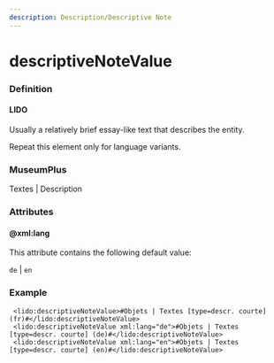 ```yaml
---
description: Description/Descriptive Note
---
```


# descriptiveNoteValue

### Definition

#### LIDO

Usually a relatively brief essay-like text that describes the entity.

Repeat this element only for language variants.

### MuseumPlus

Textes | Description

### Attributes

#### @xml:lang

This attribute contains the following default value:

`de` | `en`

### Example

```markup
 <lido:descriptiveNoteValue>#Objets | Textes [type=descr. courte] (fr)#</lido:descriptiveNoteValue>
 <lido:descriptiveNoteValue xml:lang="de">#Objets | Textes [type=descr. courte] (de)#</lido:descriptiveNoteValue>
 <lido:descriptiveNoteValue xml:lang="en">#Objets | Textes [type=descr. courte] (en)#</lido:descriptiveNoteValue>
```

